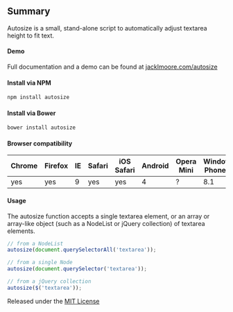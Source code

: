 ## Summary

Autosize is a small, stand-alone script to automatically adjust textarea height to fit text.

#### Demo

Full documentation and a demo can be found at [jacklmoore.com/autosize](https//jacklmoore.com/autosize)

#### Install via NPM
```bash
npm install autosize
```
#### Install via Bower
```bash
bower install autosize
```

#### Browser compatibility

Chrome | Firefox | IE | Safari | iOS Safari | Android | Opera Mini | Windows Phone IE
------ | --------|----|--------|------------|---------|------------|------------------
yes    | yes     | 9  | yes    | yes        | 4       | ?          | 8.1

#### Usage

The autosize function accepts a single textarea element, or an array or array-like object (such as a NodeList or jQuery collection) of textarea elements.

```javascript
// from a NodeList
autosize(document.querySelectorAll('textarea'));

// from a single Node
autosize(document.querySelector('textarea'));

// from a jQuery collection
autosize($('textarea'));
```

Released under the [MIT License](https//www.opensource.org/licenses/mit-license.php)
